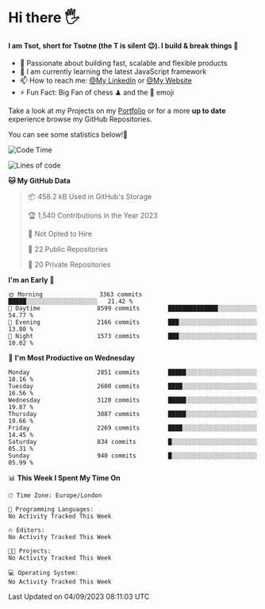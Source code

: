 # Hi there :raised_hand_with_fingers_splayed:
#### I am Tsot, short for Tsotne (the T is silent :wink:). I build & break things :space_invader:
- :telescope: Passionate about building fast, scalable and flexible products
- :seedling: I am currently learning the latest JavaScript framework 
- :mailbox: How to reach me: [@My LinkedIn](https://www.linkedin.com/in/tsotne-gvadzabia/) or [@My Website](https://tsotne.co.uk/contact)
- :zap: Fun Fact: Big Fan of chess ♟ and the 👾 emoji

Take a look at my Projects on my [Portfolio](https://tsotne.co.uk/) or for a more **up to date** experience browse my GitHub Repositories.

You can see some statistics below!:space_invader:
<!--START_SECTION:waka-->
![Code Time](http://img.shields.io/badge/Code%20Time-761%20hrs%202%20mins-blue)

![Lines of code](https://img.shields.io/badge/From%20Hello%20World%20I%27ve%20Written-7.1%20million%20lines%20of%20code-blue)

**🐱 My GitHub Data** 

> 📦 458.2 kB Used in GitHub's Storage 
 > 
> 🏆 1,540 Contributions in the Year 2023
 > 
> 🚫 Not Opted to Hire
 > 
> 📜 22 Public Repositories 
 > 
> 🔑 20 Private Repositories 
 > 
**I'm an Early 🐤** 

```text
🌞 Morning                3363 commits        █████░░░░░░░░░░░░░░░░░░░░   21.42 % 
🌆 Daytime                8599 commits        ██████████████░░░░░░░░░░░   54.77 % 
🌃 Evening                2166 commits        ███░░░░░░░░░░░░░░░░░░░░░░   13.80 % 
🌙 Night                  1573 commits        ███░░░░░░░░░░░░░░░░░░░░░░   10.02 % 
```
📅 **I'm Most Productive on Wednesday** 

```text
Monday                   2851 commits        █████░░░░░░░░░░░░░░░░░░░░   18.16 % 
Tuesday                  2600 commits        ████░░░░░░░░░░░░░░░░░░░░░   16.56 % 
Wednesday                3120 commits        █████░░░░░░░░░░░░░░░░░░░░   19.87 % 
Thursday                 3087 commits        █████░░░░░░░░░░░░░░░░░░░░   19.66 % 
Friday                   2269 commits        ████░░░░░░░░░░░░░░░░░░░░░   14.45 % 
Saturday                 834 commits         █░░░░░░░░░░░░░░░░░░░░░░░░   05.31 % 
Sunday                   940 commits         █░░░░░░░░░░░░░░░░░░░░░░░░   05.99 % 
```


📊 **This Week I Spent My Time On** 

```text
🕑︎ Time Zone: Europe/London

💬 Programming Languages: 
No Activity Tracked This Week

🔥 Editors: 
No Activity Tracked This Week

🐱‍💻 Projects: 
No Activity Tracked This Week

💻 Operating System: 
No Activity Tracked This Week
```


 Last Updated on 04/09/2023 08:11:03 UTC
<!--END_SECTION:waka-->
